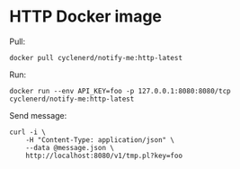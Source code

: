 # HTTP Docker image

Pull:
```shell
docker pull cyclenerd/notify-me:http-latest
```

Run:
```
docker run --env API_KEY=foo -p 127.0.0.1:8080:8080/tcp cyclenerd/notify-me:http-latest
```

Send message:
```
curl -i \
	-H "Content-Type: application/json" \
	--data @message.json \
	http://localhost:8080/v1/tmp.pl?key=foo
```

